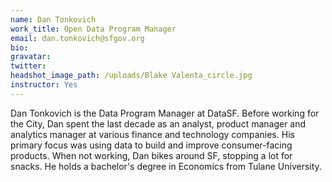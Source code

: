 ```yaml
---
name: Dan Tonkovich
work_title: Open Data Program Manager
email: dan.tonkovich@sfgov.org
bio:
gravatar:
twitter:
headshot_image_path: /uploads/Blake Valenta_circle.jpg
instructor: Yes
---
```

Dan Tonkovich is the Data Program Manager at DataSF. Before working for the City, Dan spent the last decade as an analyst, product manager and analytics manager at various finance and technology companies. His primary focus was using data to build and improve consumer-facing products. When not working, Dan bikes around SF, stopping a lot for snacks. He holds a bachelor's degree in Economics from Tulane University.